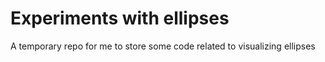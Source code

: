 # Experiments with ellipses

A temporary repo for me to store some code related to visualizing ellipses
